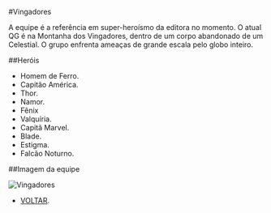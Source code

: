 #Vingadores

A equipe é a referência em super-heroísmo da editora no momento. O atual QG é na Montanha dos Vingadores, dentro de um corpo abandonado de um Celestial. O grupo enfrenta ameaças de grande escala pelo globo inteiro.

##Heróis
* Homem de Ferro.
* Capitão América.
* Thor. 
* Namor.
* Fênix
* Valquíria.
* Capitã Marvel.
* Blade.
* Estigma.
* Falcão Noturno.

##Imagem da equipe

![Vingadores](https://secureservercdn.net/198.71.233.187/eb6.f93.myftpupload.com/wp-content/uploads/2022/04/falcao-noturno-vingadores-3-666x1024.jpg)

* [VOLTAR](../README.md).
